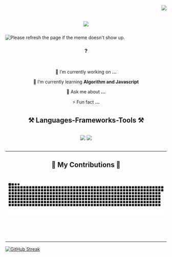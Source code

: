 <img align="right" src="https://visitor-badge.laobi.icu/badge?page_id=svusalasalimovaa.vusalasalimovaa" />

<h1 align="center">
    <img src="https://readme-typing-svg.herokuapp.com/?font=Righteous&size=35&center=true&vCenter=true&width=500&height=70&duration=4000&lines=Hi+There!+👋;+I'm+Vusala!;" />
</h1>

<img src='URL' title="Meme" alt="Please refresh the page if the meme doesn't show up.">

<h3 align="center">?</h3>

<br/>

<div align="center">
 
 🔭 I’m currently working on **...**
 
 🌱 I’m currently learning **Algorithm and Javascript**

💬 Ask me about **...**

⚡ Fun fact **...**

 </div>

 <h2 align="center">⚒️ Languages-Frameworks-Tools ⚒️</h2>
<br/>
<div align="center">
    <img src="https://skillicons.dev/icons?i=git,github,vscode,figma,html,css,bootstrap,sass,tailwind" />
    <img src="https://skillicons.dev/icons?i=nodejs,javascript,react,mongodb" /><br>
</div>

<br/>
<hr/>

<div align="center">
  <h2>🐍 My Contributions 🐍</h2>
  <br>
  <img alt="snake eating my contributions" src="https://raw.githubusercontent.com/vusalasalimovaa/vusalasalimovaa/output/github-contribution-grid-snake-dark.svg" />
  
  <br/><br/><br/>
</div>

<hr/>

[![GitHub Streak](https://streak-stats.demolab.com?user=vusalasalimovaa&theme=highcontrast)](https://git.io/streak-stats)
